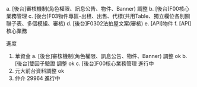    a. [後台]審核機制(角色權限、訊息公告、物件、Banner) 調整
   b. [後台]F00核心業務管理
   c. [後台]F03物件專區-出租、出售、代標(共用Table、獨立欄位各別關聯子表、多個模組、審核)
   d. [後台]F0302法拍屋文案(審核)
   e. [API]物件
   f. [API]核心業務

進度

1. 華資金 
   a. [後台]審核機制(角色權限、訊息公告、物件、Banner) 調整 ok
   b. [後台]雙因子驗證 調整 ok
   c. [後台]F00核心業務管理 進行中
2. 元大前台資料調整 ok
3. 仲介 29964 進行中

